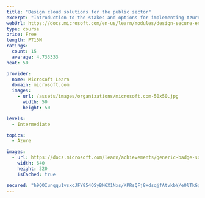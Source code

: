 ```yaml
---
title: "Design cloud solutions for the public sector"
excerpt: "Introduction to the stakes and options for implementing Azure to safeguard public sector data."
webUrl: https://docs.microsoft.com/en-us/learn/modules/design-secure-environment-government/
type: course
price: Free
length: PT15M
ratings:
  count: 15
  average: 4.733333
heat: 50

provider:
  name: Microsoft Learn
  domain: microsoft.com
  images:
    - url: /assets/images/organizations/microsoft.com-50x50.jpg
      width: 50
      height: 50

levels:
  - Intermediate

topics:
  - Azure

images:
  - url: https://docs.microsoft.com/learn/achievements/generic-badge-social.png
    width: 640
    height: 320
    isCached: true

secured: "h9QOIunqqu1vsxcJFY854OSyBM6X1Nxs/KPRsQFj8+dsqjfAtvkbY/e0lTkGgTf9Hsy41HtfQaokoOdRmjJg6YqVLOpUQCs6Dyf46RYtiWQx/LHD2Mt4EDw+Eaa9HPTlHTctxQQR6sQuWrEiCfB/KVnnKQshfBsSUbAJ+IP4XaxGpPHnK6r8kuBeG6ODjLKRA+qIE6WA/4mC0lyt+cL1sKaIX1WKivjsmSTdFIbX9nyeaSHLWM668D8AhHj0yNSg5HO2UVPwEr7dqzgPA6GCIfCj2rkxyX6wtWTWiISH9TNqfoLmeTpIFiR7dUtdVhB6h+jhp5Fnr2P2Xxplpu1mbyjJf07blkTm+2SecBwhyYPOoEVTCeZAblOP90rjK7BPYDREZtLNBYIHG0ohLgLlntA6ap6WeHHHb9gd0nwUNwQ=;FxxFlNzYeff4q8nUuoLXxw=="
---
```


